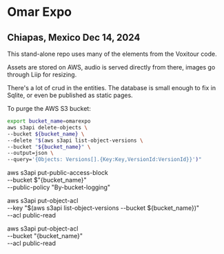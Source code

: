 # Omar Expo

## Chiapas, Mexico Dec 14, 2024

This stand-alone repo uses many of the elements from the Voxitour code.  

Assets are stored on AWS, audio is served directly from there, images go through Liip for resizing.

There's a lot of crud in the entities.  The database is small enough to fix in Sqlite, or even be published as static pages.

To purge the AWS S3 bucket:

```bash
export bucket_name=omarexpo
aws s3api delete-objects \
--bucket ${bucket_name} \
--delete "$(aws s3api list-object-versions \
--bucket "${bucket_name}" \
--output=json \
--query='{Objects: Versions[].{Key:Key,VersionId:VersionId}}')"
```

aws s3api put-public-access-block \
--bucket $"{bucket_name}" \
--public-policy "By-bucket-logging"

aws s3api put-object-acl \
--key "$(aws s3api list-object-versions --bucket ${bucket_name})" \
--acl public-read

aws s3api put-object-acl \
--bucket "{bucket_name}" \
--acl public-read
